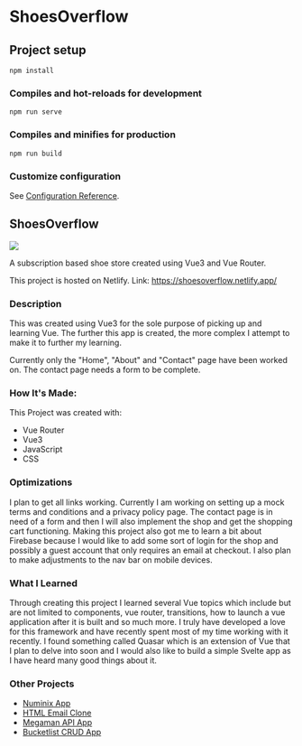 # ShoesOverflow

## Project setup
```
npm install
```

### Compiles and hot-reloads for development
```
npm run serve
```

### Compiles and minifies for production
```
npm run build
```

### Customize configuration
See [Configuration Reference](https://cli.vuejs.org/config/).


<h2>ShoesOverflow</h2>

<img src="https://user-images.githubusercontent.com/84154978/139346767-84c6dab0-ca60-4de2-ac46-e70f2ae6f0f0.gif" >

A subscription based shoe store created using Vue3 and Vue Router.

This project is hosted on Netlify.
Link: https://shoesoverflow.netlify.app/

<h3>Description</h3>

This was created using Vue3 for the sole purpose of picking up and learning Vue. The further this app is created, the more complex I attempt to make it to further my learning.

Currently only the "Home", "About" and "Contact" page have been worked on. The contact page needs a form to be complete.

<h3>How It's Made:</h3>

This Project was created with: 
<ul>
<li>Vue Router</li>
<li>Vue3</li>
<li>JavaScript</li>
<li>CSS</li>
</ul>

<h3>Optimizations</h3>

I plan to get all links working. Currently I am working on setting up a mock terms and conditions and a privacy policy page. The contact page is in need of a form and then I will also implement the shop and get the shopping cart functioning. Making this project also got me to learn a bit about Firebase because I would like to add some sort of login for the shop and possibly a guest account that only requires an email at checkout. I also plan to make adjustments to the nav bar on mobile devices.  

<h3>What I Learned</h3>

Through creating this project I learned several Vue topics which include but are not limited to components, vue router, transitions, how to launch a vue application after it is built and so much more. I truly have developed a love for this framework and have recently spent most of my time working with it recently. I found something called Quasar which is an extension of Vue that I plan to delve into soon and I would also like to build a simple Svelte app as I have heard many good things about it.

<h3>Other Projects</h3>
<ul>
<li><a href="https://github.com/Markphilbert/numinix">Numinix App</a></li>
<li><a href="https://github.com/Markphilbert/HTML-Email">HTML Email Clone</a></li>
<li><a href="https://github.com/Markphilbert/megamanApiApp">Megaman API App</a></li>
<li><a href="https://github.com/Markphilbert/bucketlist">Bucketlist CRUD App</a></li>
</ul>
